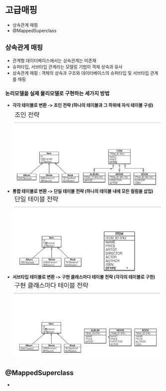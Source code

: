 # 고급매핑
- 상속관계 매핑
- @MappedSuperclass

## 상속관계 매핑
- 관계형 데이터베이스에서는 상속관계는 미존재
- 슈퍼타입, 서브타입 관계라는 모델링 기법이 객체 상속과 유사
- 상속관계 매핑 : 객체의 상속과 구조와 데이터베이스의 슈퍼타입 및 서브타입 관계를 매핑

### 논리모델을 실제 물리모델로 구현하는 세가지 방법
- __각각 테이블로 변환 -> 조인 전략 (하나의 테이블과 그 하위에 자식 테이블 구성)__
  ![](https://github.com/pasudo123/SoftwareZeroToALL/blob/master/Image/%EC%A1%B0%EC%9D%B8%EC%A0%84%EB%9E%B5.PNG)
- __통합 테이블로 변환 -> 단일 테이블 전략 (하나의 테이블 내에 모든 컬럼을 삽입)__
  ![](https://github.com/pasudo123/SoftwareZeroToALL/blob/master/Image/%EB%8B%A8%EC%9D%BC%ED%85%8C%EC%9D%B4%EB%B8%94%EC%A0%84%EB%9E%B5.PNG)
- __서브타입 테이블로 변환 -> 구현 클래스마다 테이블 전략 (각각의 테이블로 구헌)__
  ![](https://github.com/pasudo123/SoftwareZeroToALL/blob/master/Image/%EA%B5%AC%ED%98%84%ED%85%8C%EC%9D%B4%EB%B8%94%20%EC%A0%84%EB%9E%B5.PNG)

## 


## @MappedSuperclass
- 
